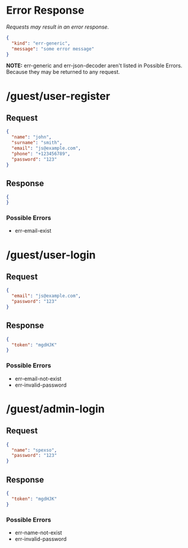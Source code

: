 # Error Response

*Requests may result in an error response.*
```json
{
  "kind": "err-generic",
  "message": "some error message"
}
```

**NOTE:** err-generic and err-json-decoder aren't listed in Possible Errors. Because they may be returned to any request.

# /guest/user-register
## Request

```json
{
  "name": "john",
  "surname": "smith",
  "email": "js@example.com",
  "phone": "+123456789",
  "password": "123"
}
```

## Response

```json
{
}
```

### Possible Errors

- err-email-exist

# /guest/user-login
## Request

```json
{
  "email": "js@example.com",
  "password": "123"
}
```

## Response

```json
{
  "token": "mgdHJK"
}
```

### Possible Errors

- err-email-not-exist
- err-invalid-password

# /guest/admin-login
## Request

```json
{
  "name": "spexso",
  "password": "123"
}
```

## Response

```json
{
  "token": "mgdHJK"
}
```

### Possible Errors

- err-name-not-exist
- err-invalid-password

